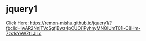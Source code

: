 # jquery1

Click Here: https://remon-mishu.github.io/jquery1/?fbclid=IwAR2NnjTVcSgfjBwz4pCUOi1PyhnyMNQIUmT01l-C8Hm-7zs1sYeWZtLJlLc
